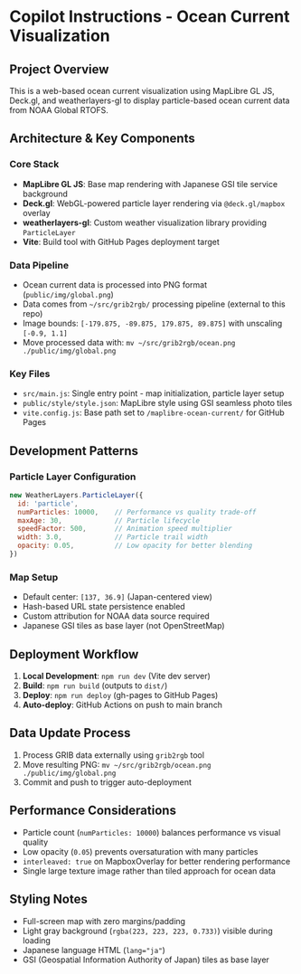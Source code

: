 # Copilot Instructions - Ocean Current Visualization

## Project Overview
This is a web-based ocean current visualization using MapLibre GL JS, Deck.gl, and weatherlayers-gl to display particle-based ocean current data from NOAA Global RTOFS.

## Architecture & Key Components

### Core Stack
- **MapLibre GL JS**: Base map rendering with Japanese GSI tile service background
- **Deck.gl**: WebGL-powered particle layer rendering via `@deck.gl/mapbox` overlay
- **weatherlayers-gl**: Custom weather visualization library providing `ParticleLayer`
- **Vite**: Build tool with GitHub Pages deployment target

### Data Pipeline
- Ocean current data is processed into PNG format (`public/img/global.png`)
- Data comes from `~/src/grib2rgb/` processing pipeline (external to this repo)
- Image bounds: `[-179.875, -89.875, 179.875, 89.875]` with unscaling `[-0.9, 1.1]`
- Move processed data with: `mv ~/src/grib2rgb/ocean.png ./public/img/global.png`

### Key Files
- `src/main.js`: Single entry point - map initialization, particle layer setup
- `public/style/style.json`: MapLibre style using GSI seamless photo tiles
- `vite.config.js`: Base path set to `/maplibre-ocean-current/` for GitHub Pages

## Development Patterns

### Particle Layer Configuration
```javascript
new WeatherLayers.ParticleLayer({
  id: 'particle',
  numParticles: 10000,    // Performance vs quality trade-off
  maxAge: 30,             // Particle lifecycle
  speedFactor: 500,       // Animation speed multiplier
  width: 3.0,             // Particle trail width
  opacity: 0.05,          // Low opacity for better blending
})
```

### Map Setup
- Default center: `[137, 36.9]` (Japan-centered view)
- Hash-based URL state persistence enabled
- Custom attribution for NOAA data source required
- Japanese GSI tiles as base layer (not OpenStreetMap)

## Deployment Workflow
1. **Local Development**: `npm run dev` (Vite dev server)
2. **Build**: `npm run build` (outputs to `dist/`)  
3. **Deploy**: `npm run deploy` (gh-pages to GitHub Pages)
4. **Auto-deploy**: GitHub Actions on push to main branch

## Data Update Process
1. Process GRIB data externally using `grib2rgb` tool
2. Move resulting PNG: `mv ~/src/grib2rgb/ocean.png ./public/img/global.png`
3. Commit and push to trigger auto-deployment

## Performance Considerations
- Particle count (`numParticles: 10000`) balances performance vs visual quality
- Low opacity (`0.05`) prevents oversaturation with many particles
- `interleaved: true` on MapboxOverlay for better rendering performance
- Single large texture image rather than tiled approach for ocean data

## Styling Notes
- Full-screen map with zero margins/padding
- Light gray background (`rgba(223, 223, 223, 0.733)`) visible during loading
- Japanese language HTML (`lang="ja"`)
- GSI (Geospatial Information Authority of Japan) tiles as base layer
